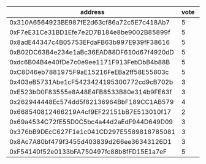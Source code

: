 address|vote|timestamp|signature
---|---|---|---
0x310A6564923BE987fE2d63cf86a72c5E7c418Ab7|5|1603204138|0xb0560f2b95b45dd7e3d6c3c2b50644cc215513d362ce8e0682614857fb1ad77808b5def4c676728fbd4b5c4cf71a7c4348abe3d31a3f4c26629d56f6a0cb86e91b
0xF7eE31Ce31BD1Efe7e2D7B184e8be9002B85899f|5|1603206593|0x981db345b95c686b51f25940f4418e9228c6093fc9716ddc1f163e663004b95b26fe3c1d9c0111e6951413d9cd65f463aabaf2f711eb5164ecf953884fb9aa681b
0x8adE44347c4B05753EFdaFB63b997E939fF38616|5|1603206933|0x48e33ba4199f22c7ccb18dc443b2b731ce4ca8e1f070b6fa53452d0e7292f1425803393b6d44c3c44b3da5b16dd4ace4f32dbf7acbdeb9194c98d36507f5c3fb1b
0xB02DC63B4e234e1aBc36EAD88DF610d67f4920dD|5|1603210096|0x72f2641623d3bfce1715111c95827beffe7d4526198ceafa38f57913224b07c4687055f7825b8a9142cb27129810024e351c4b9fc1d3b5164d2d5bf1f9babecc1c
0xdc6B04B4e40fDe7c0e9ee1171F913FebDbB4b88B|5|1603210439|0xffd9e80044d1a35240d3db46c00dfe5a5b176dd99acd91b8d0bdbd184ce53a6602987d0801b2dad27ee021719b6e2c74052dfc222a0961963aa4d5af81d15e711b
0xC8D46eb7881975F9aE15216FeEBa2ff58E55803c|5|1603213751|0x0a5ca2c1398e3fed288253e61d77a60f83785152d8edea15fae3ea3a9e3d6c376bf6092b216715e46003095969fe94fcd1bf15ee09c3e10010f578e7dfe965ed1c
0x403eB5731Abe1cF5423424195300772cd9cB702b|3|1603215318|0xd3834cd0fa546427fcbc521c0a04139f95fd675b7a4c416cda24674efbf3850513a2375e434e79431d94e9df9e5064a5e534b23ec547970882101346744071191c
0xE523bD0F83555e8A48E4FB8533B80e314b9FE63f|3|1603238074|0xbe0797f5f3993b0cddf6d4b1eef39c9981ca428acb6c32fce872c3c64f02e5eb00579992f7af0d19e0d0d66d476afe7549441a97f10591a8db902234e74038561b
0x262944448Ec574dd5f82136964BbF189CC1AB579|4|1603242574|0x2f915b6e55cc064486b7d877ac5230c42965874718ee318a0bee185eb8388ba51d16386d295b8baac3a85771bc73bf2441cd392dd0dd4c460d4357d5e83157b01b
0x668540812466219A4cf9EF22151bB7E513010f17|2|1603251010|0xb89c050c8c2bcd13fb1ee18dc9dcf3689e02b4cdad22cb1343682fe23acee92e07dab866ab0b0f13c10ed25ff7dbb7cc655c78cfea4231e752e3ac682e0d574d1c
0x69a4534C72fE55D0C5bc4a44d2aEdF944D649D09|3|1603253866|0xd3a163c6ca7fc6a2df40682b5eac2100347b6130f741ce6337d0387b3ca8a9bc1e4f6166c21a3ae48966dd445c1c47cc888f470d50d65be6ae208455550e15221c
0x376bB9DEcC627F1e1c041CD297E5589818785081|3|1603256045|0x61ac6f8e5443ac7e3659e9292e7a2a021c2724c9669498eecca5f65a3ee44e33342218f63e740e40717a320b687d902da714baf11209efa116d114b3b0246a6b1b
0x8Ac7A80bf479f3455d403839d266ee36343126D1|3|1603267858|0xcc7e8df5a7a1f1cfba1792cc1d5aa831baf8ced18b783e66e4f6f3edba742fff3f6c92bfe60b3b8eb3d35794bb3ddc8012f3b43db4a4c453847d1e58738ad3821c
0xF54140f52e0133bFA750497fc88b8fFD15E1a7eF|5|1603277004|0x8d7382bd98eab72a367bad76863c70650b09660faf3b838b7cdf0ee2e39cfcaa4a4ffdf5c8830b8ac21c761de3b9f45cf13eea0e0a1b990527caafa50acfb6aa1c